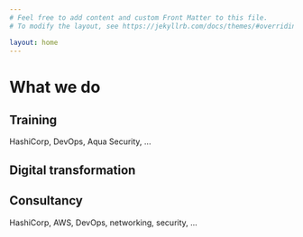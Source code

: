 ```yaml
---
# Feel free to add content and custom Front Matter to this file.
# To modify the layout, see https://jekyllrb.com/docs/themes/#overriding-theme-defaults

layout: home
---
```


# What we do

## Training
HashiCorp, DevOps, Aqua Security, ...


## Digital transformation

## Consultancy
HashiCorp, AWS, DevOps, networking, security, ...